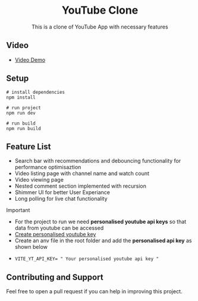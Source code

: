 <h1 align="center">YouTube Clone</h1>
<p align="center">This is a clone of YouTube App with necessary features</p>

## Video 
- [Video Demo](https://youtu.be/3VYEy050m2A?si=5mGd-KlASXJv8GCz)
  
## Setup
```
# install dependencies
npm install

# run project
npm run dev

# run build
npm run build
```
## Feature List
- Search bar with recommendations and debouncing functionality for performance optimisaztion
- Video listing page with channel name and watch count
- Video viewing page
- Nested comment section implemented with recursion
- Shimmer UI for better User Experiance
- Long polling for live chat functionality

> [!IMPORTANT]
> - For the project to run we need **personalised youtube api keys** so that data from youtube can be accessed
> - [Create personalised youtube key](https://developers.google.com/youtube/v3/getting-started)
> - Create an anv file in the root folder and add the **personalised api key** as shown below
> - ```
>   VITE_YT_API_KEY= " Your personalised youtube api key "
>   ```

## Contributing and Support

Feel free to open a pull request if you can help in improving this project.
